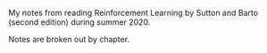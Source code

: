 My notes from reading Reinforcement Learning by Sutton and Barto (second edition) during summer 2020.

Notes are broken out by chapter.

